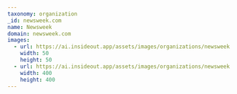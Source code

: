 ```yaml
---
taxonomy: organization
_id: newsweek.com
name: Newsweek
domain: newsweek.com
images:
  - url: https://ai.insideout.app/assets/images/organizations/newsweek.com-50x50.jpg
    width: 50
    height: 50
  - url: https://ai.insideout.app/assets/images/organizations/newsweek.com-400x400.jpg
    width: 400
    height: 400
---
```

